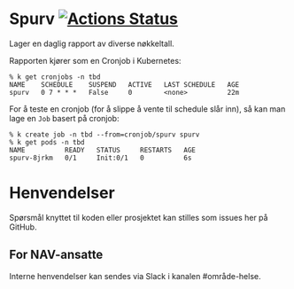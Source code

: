 Spurv [![Actions Status](https://github.com/navikt/helse-spurv/workflows/master/badge.svg)](https://github.com/navikt/helse-spurv/actions)
=============

Lager en daglig rapport av diverse nøkkeltall.

Rapporten kjører som en Cronjob i Kubernetes:

```
% k get cronjobs -n tbd                
NAME    SCHEDULE    SUSPEND   ACTIVE   LAST SCHEDULE   AGE
spurv   0 7 * * *   False     0        <none>          22m
```

For å teste en cronjob (for å slippe å vente til schedule slår inn), så kan man lage en `Job` basert på cronjob:

``` 
% k create job -n tbd --from=cronjob/spurv spurv
% k get pods -n tbd
NAME          READY   STATUS     RESTARTS   AGE
spurv-8jrkm   0/1     Init:0/1   0          6s
```

# Henvendelser

Spørsmål knyttet til koden eller prosjektet kan stilles som issues her på GitHub.

## For NAV-ansatte

Interne henvendelser kan sendes via Slack i kanalen #område-helse.
